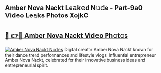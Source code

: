 ## Amber Nova Nackt Le𝚊k𝚎d N𝚞𝚍e - Part-9a0 Vid𝚎o Le𝚊ks Photos XojkC

# <h2><a href="http://fban9me.evod.top/?m=Amber+Nova+Nackt">🔗 👉🔴 Amber Nova Nackt Vid𝚎o Ph𝚘t𝚘s</a></h2>

[![Amber Nova Nackt N𝚞d𝚎s](https://i.imgur.com/8V9OHl7.gif)](http://fban9me.evod.top/?m=Amber+Nova+Nackt)
Digital creator Amber Nova Nackt known for their dance trend performances and lifestyle vlogs. Influential entrepreneur Amber Nova Nackt, celebrated for their innovative business ideas and entrepreneurial spirit. 

